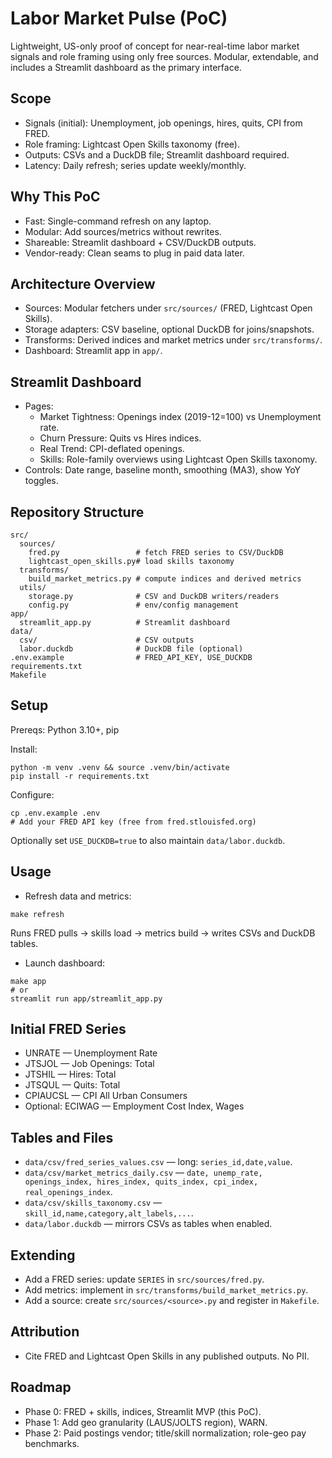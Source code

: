 # Labor Market Pulse (PoC)

Lightweight, US-only proof of concept for near-real-time labor market signals and role framing using only free sources. Modular, extendable, and includes a Streamlit dashboard as the primary interface.

## Scope
- Signals (initial): Unemployment, job openings, hires, quits, CPI from FRED.
- Role framing: Lightcast Open Skills taxonomy (free).
- Outputs: CSVs and a DuckDB file; Streamlit dashboard required.
- Latency: Daily refresh; series update weekly/monthly.

## Why This PoC
- Fast: Single-command refresh on any laptop.
- Modular: Add sources/metrics without rewrites.
- Shareable: Streamlit dashboard + CSV/DuckDB outputs.
- Vendor-ready: Clean seams to plug in paid data later.

## Architecture Overview
- Sources: Modular fetchers under `src/sources/` (FRED, Lightcast Open Skills).
- Storage adapters: CSV baseline, optional DuckDB for joins/snapshots.
- Transforms: Derived indices and market metrics under `src/transforms/`.
- Dashboard: Streamlit app in `app/`.

## Streamlit Dashboard
- Pages:
  - Market Tightness: Openings index (2019-12=100) vs Unemployment rate.
  - Churn Pressure: Quits vs Hires indices.
  - Real Trend: CPI-deflated openings.
  - Skills: Role-family overviews using Lightcast Open Skills taxonomy.
- Controls: Date range, baseline month, smoothing (MA3), show YoY toggles.

## Repository Structure
```
src/
  sources/
    fred.py                 # fetch FRED series to CSV/DuckDB
    lightcast_open_skills.py# load skills taxonomy
  transforms/
    build_market_metrics.py # compute indices and derived metrics
  utils/
    storage.py              # CSV and DuckDB writers/readers
    config.py               # env/config management
app/
  streamlit_app.py          # Streamlit dashboard
data/
  csv/                      # CSV outputs
  labor.duckdb              # DuckDB file (optional)
.env.example                # FRED_API_KEY, USE_DUCKDB
requirements.txt
Makefile
```

## Setup
Prereqs: Python 3.10+, pip

Install:
```
python -m venv .venv && source .venv/bin/activate
pip install -r requirements.txt
```

Configure:
```
cp .env.example .env
# Add your FRED API key (free from fred.stlouisfed.org)
```
Optionally set `USE_DUCKDB=true` to also maintain `data/labor.duckdb`.

## Usage
- Refresh data and metrics:
```
make refresh
```
Runs FRED pulls → skills load → metrics build → writes CSVs and DuckDB tables.

- Launch dashboard:
```
make app
# or
streamlit run app/streamlit_app.py
```

## Initial FRED Series
- UNRATE — Unemployment Rate
- JTSJOL — Job Openings: Total
- JTSHIL — Hires: Total
- JTSQUL — Quits: Total
- CPIAUCSL — CPI All Urban Consumers
- Optional: ECIWAG — Employment Cost Index, Wages

## Tables and Files
- `data/csv/fred_series_values.csv` — long: `series_id,date,value`.
- `data/csv/market_metrics_daily.csv` — `date, unemp_rate, openings_index, hires_index, quits_index, cpi_index, real_openings_index`.
- `data/csv/skills_taxonomy.csv` — `skill_id,name,category,alt_labels,...`.
- `data/labor.duckdb` — mirrors CSVs as tables when enabled.

## Extending
- Add a FRED series: update `SERIES` in `src/sources/fred.py`.
- Add metrics: implement in `src/transforms/build_market_metrics.py`.
- Add a source: create `src/sources/<source>.py` and register in `Makefile`.

## Attribution
- Cite FRED and Lightcast Open Skills in any published outputs. No PII.

## Roadmap
- Phase 0: FRED + skills, indices, Streamlit MVP (this PoC).
- Phase 1: Add geo granularity (LAUS/JOLTS region), WARN.
- Phase 2: Paid postings vendor; title/skill normalization; role-geo pay benchmarks.

